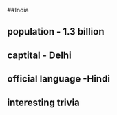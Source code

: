##India
## population - 1.3 billion

## captital - Delhi

## official language -Hindi 

## interesting trivia 
